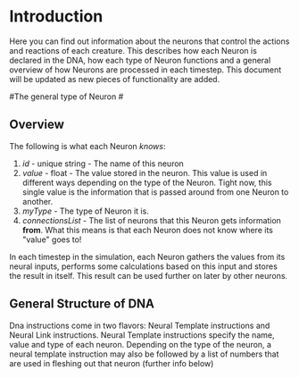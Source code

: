 # Introduction #

Here you can find out information about the neurons that control the actions and reactions of each creature. This describes how each Neuron is declared in the DNA, how each type of Neuron functions and a general overview of how Neurons are processed in each timestep. This document will be updated as new pieces of functionality are added.

#The general type of Neuron #

## Overview ##

The following is what each Neuron *knows*:

1. _id_ - unique string - The name of this neuron
2. _value_ - float - The value stored in the neuron. This value is used in different ways depending on the type of the Neuron. Tight now, this single value is the information that is passed around from one Neuron to another.
3. _myType_ - The type of Neuron it is.
4. _connectionsList_ - The list of neurons that this Neuron gets information __from__. What this means is that each Neuron does not know where its "value" goes to!

In each timestep in the simulation, each Neuron gathers the values from its neural inputs, performs some calculations based on this input and stores the result in itself. This result can be used further on later by other neurons.

## General Structure of DNA ## 

Dna instructions come in two flavors: Neural Template instructions and Neural Link instructions. Neural Template instructions specify the name, value and type of each neuron. Depending on the type of the neuron, a neural template instruction may also be followed by a list of numbers that are used in fleshing out that neuron (further info below)